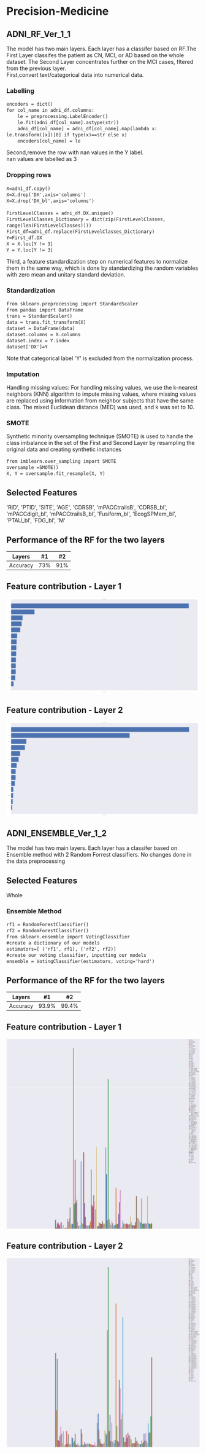 # Precision-Medicine

## ADNI_RF_Ver_1_1
The model has two main layers. Each layer has a classifer based on RF.The First Layer classifes the patient as CN, MCI, or AD based on the whole dataset. 
The Second Layer concentrates further on the MCI cases, fltered from the previous layer.  
First,convert text/categorical data into numerical data.
### Labelling
```
encoders = dict()
for col_name in adni_df.columns:
    le = preprocessing.LabelEncoder()
    le.fit(adni_df[col_name].astype(str))
    adni_df[col_name] = adni_df[col_name].map(lambda x: le.transform([x])[0] if type(x)==str else x)
    encoders[col_name] = le
```
Second,remove the row with nan values in the Y label.  
nan values are labelled as 3

### Dropping rows

```
X=adni_df.copy()
X=X.drop('DX',axis='columns')
X=X.drop('DX_bl',axis='columns')

FirstLevelClasses = adni_df.DX.unique()
FirstLevelClasses_Dictionary = dict(zip(FirstLevelClasses, range(len(FirstLevelClasses))))
First_df=adni_df.replace(FirstLevelClasses_Dictionary)
Y=First_df.DX
X = X.loc[Y != 3]
Y = Y.loc[Y != 3]
```
Third, a feature standardization step on numerical features to normalize them in the same way, which is done by standardizing the random variables with zero mean and unitary standard deviation.
### Standardization
```
from sklearn.preprocessing import StandardScaler
from pandas import DataFrame
trans = StandardScaler()
data = trans.fit_transform(X)
dataset = DataFrame(data)
dataset.columns = X.columns
dataset.index = Y.index
dataset['DX']=Y

```
Note that categorical label 'Y' is excluded from the normalization process.


### Imputation
Handling missing values: For handling missing values, we use the k-nearest neighbors (KNN) algorithm to impute missing values, where 
missing values are replaced using information from neighbor subjects that have the same class.
The mixed Euclidean distance (MED) was used, and k was set to 10.

### SMOTE
Synthetic minority oversampling technique (SMOTE) is used to handle the class imbalance in the  set of the 
First and Second Layer by resampling the original data and creating synthetic instances
```
from imblearn.over_sampling import SMOTE
oversample =SMOTE()
X, Y = oversample.fit_resample(X, Y)
```

## Selected Features

'RID',
 'PTID',
 'SITE',
 'AGE',
 'CDRSB',
 'mPACCtrailsB',
 'CDRSB_bl',
 'mPACCdigit_bl',
 'mPACCtrailsB_bl',
 'Fusiform_bl',
 'EcogSPMem_bl',
 'PTAU_bl',
 'FDG_bl',
 'M'
 
 ## Performance of the RF for the two layers 
 
 Layers | #1 | #2 
--- | --- | --- 
Accuracy | 73% | 91%

## Feature contribution - Layer 1
![alt text](https://github.com/AqilHussan/Precision-Medicine/blob/main/data/Level1Feature.PNG)
## Feature contribution - Layer 2
![alt text](https://github.com/AqilHussan/Precision-Medicine/blob/main/data/Level2Feature.PNG)

## ADNI_ENSEMBLE_Ver_1_2
The model has two main layers. Each layer has a classifer based on Ensemble method with 2 Random Forrest classifiers.
No changes done in the data preprocessing

## Selected Features
Whole

### Ensemble Method
```
rf1 = RandomForestClassifier()
rf2 = RandomForestClassifier()
from sklearn.ensemble import VotingClassifier
#create a dictionary of our models
estimators=[ ('rf1', rf1), ('rf2', rf2)]
#create our voting classifier, inputting our models
ensemble = VotingClassifier(estimators, voting='hard')
```
## Performance of the RF for the two layers 
 
 Layers | #1 | #2 
--- | --- | --- 
Accuracy | 93.9% | 99.4%

## Feature contribution - Layer 1
![alt text](https://github.com/AqilHussan/Precision-Medicine/blob/main/data/EnsembleLayer1.PNG)
## Feature contribution - Layer 2
![alt text](https://github.com/AqilHussan/Precision-Medicine/blob/main/data/EnsembleLayer2.PNG)



